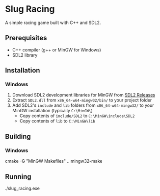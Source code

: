 # Slug Racing

A simple racing game built with C++ and SDL2.

## Prerequisites

- C++ compiler (g++ or MinGW for Windows)
- SDL2 library

## Installation

### Windows
1. Download SDL2 development libraries for MinGW from [SDL2 Releases](https://github.com/libsdl-org/SDL/releases/latest)
2. Extract `SDL2.dll` from `x86_64-w64-mingw32/bin/` to your project folder
3. Add SDL2's `include` and `lib` folders from `x86_64-w64-mingw32/` to your MinGW installation (typically `C:\MinGW\`)
   - Copy contents of `include/SDL2` to `C:\MinGW\include\SDL2`
   - Copy contents of `lib` to `C:\MinGW\lib`

## Building

### Windows

cmake -G "MinGW Makefiles" ..
mingw32-make

## Running
./slug_racing.exe